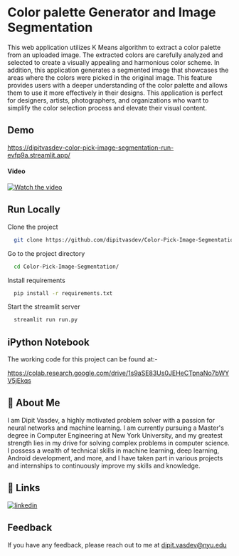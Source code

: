 
# Color palette Generator and Image Segmentation

This web application utilizes K Means algorithm to extract a color palette from an uploaded image. The extracted colors are carefully analyzed and selected to create a visually appealing and harmonious color scheme. In addition, this application generates a segmented image that showcases the areas where the colors were picked in the original image. This feature provides users with a deeper understanding of the color palette and allows them to use it more effectively in their designs. This application is perfect for designers, artists, photographers, and organizations who want to simplify the color selection process and elevate their visual content.




## Demo

https://dipitvasdev-color-pick-image-segmentation-run-evfp9a.streamlit.app/

#### Video

[![Watch the video](https://i.ibb.co/PtD0vb6/Streamlit1024-1.png)](https://youtu.be/ZUac852rSEo)


## Run Locally

Clone the project

```bash
  git clone https://github.com/dipitvasdev/Color-Pick-Image-Segmentation.git
```

Go to the project directory

```bash
  cd Color-Pick-Image-Segmentation/
```

Install requirements

```bash
  pip install -r requirements.txt
```

Start the streamlit server

```bash
  streamlit run run.py
```


## iPython Notebook

The working code for this project can be found at:- 

https://colab.research.google.com/drive/1s9aSE83Us0JEHeCTpnaNo7bWYV5jEkqs



## 🚀 About Me
I am Dipit Vasdev, a highly motivated problem solver with a passion for neural networks and machine learning. I am currently pursuing a Master's degree in Computer Engineering at New York University, and my greatest strength lies in my drive for solving complex problems in computer science. 
I possess a wealth of technical skills in machine learning, deep learning, Android development, and more, and I have taken part in various projects and internships to continuously improve my skills and knowledge.


## 🔗 Links

[![linkedin](https://img.shields.io/badge/linkedin-0A66C2?style=for-the-badge&logo=linkedin&logoColor=white)](https://www.linkedin.com/in/dipit-vasdev/)



## Feedback

If you have any feedback, please reach out to me at dipit.vasdev@nyu.edu
